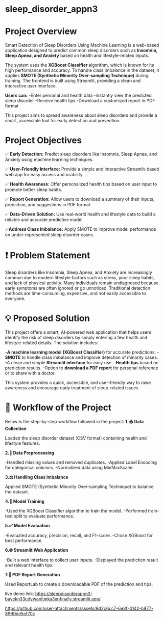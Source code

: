 
# sleep_disorder_appn3
# Project Overview
Smart Detection of Sleep Disorders Using Machine Learning is a web-based application designed to predict common sleep disorders such as **Insomnia, Sleep Apnea, and Anxiety** based on health and lifestyle-related inputs.

The system uses the **XGBoost Classifier** algorithm, which is known for its high performance and accuracy. To handle class imbalance in the dataset, it applies **SMOTE (Synthetic Minority Over-sampling Technique)** during training. The frontend is built using Streamlit, providing a clean and interactive user interface.

**Users can:**
-Enter personal and health data
-Instantly view the predicted sleep disorder
-Receive health tips
-Download a customized report in PDF format

This project aims to spread awareness about sleep disorders and provide a smart, accessible tool for early detection and prevention.

# Project Objectives
✅ **Early Detection:** Predict sleep disorders like Insomnia, Sleep Apnea, and Anxiety using machine learning techniques.

✅ **User-Friendly Interface:** Provide a simple and interactive Streamlit-based web app for easy access and usability.

✅ **Health Awareness:** Offer personalized health tips based on user input to promote better sleep habits.

✅ **Report Generation:** Allow users to download a summary of their inputs, prediction, and suggestions in PDF format.

✅ **Data-Driven Solution:** Use real-world health and lifestyle data to build a reliable and accurate predictive model.

✅**Address Class Imbalance:** Apply SMOTE to improve model performance on under-represented sleep disorder cases.

 # ❗ Problem Statement
Sleep disorders like Insomnia, Sleep Apnea, and Anxiety are increasingly common due to modern lifestyle factors such as stress, poor sleep habits, and lack of physical activity. Many individuals remain undiagnosed because early symptoms are often ignored or go unnoticed.
Traditional detection methods are time-consuming, expensive, and not easily accessible to everyone.

# 💡 Proposed Solution
This project offers a smart, AI-powered web application that helps users identify the risk of sleep disorders by simply entering a few health and lifestyle-related details.
The solution includes:

-**A machine learning model (XGBoost Classifier)** for accurate predictions.
-**SMOTE** to handle class imbalance and improve detection of minority cases.
-A clean and simple **Streamlit interface** for easy use.
-**Health tips** based on prediction results.
-Option to **download a PDF report** for personal reference or to share with a doctor.

This system provides a quick, accessible, and user-friendly way to raise awareness and encourage early treatment of sleep-related issues.

# 🔄 Workflow of the Project
Below is the step-by-step workflow followed in the project:
**1.📥 Data Collection**

Loaded the sleep disorder dataset (CSV format) containing health and lifestyle features.

**2.🧹 Data Preprocessing**

-Handled missing values and removed duplicates.
-Applied Label Encoding for categorical columns.
-Normalized data using MinMaxScaler.

**3.⚖️ Handling Class Imbalance**

Applied SMOTE (Synthetic Minority Over-sampling Technique) to balance the dataset.

**4.🤖 Model Training**

-Used the XGBoost Classifier algorithm to train the model.
-Performed train-test split to evaluate performance.

**5.✅ Model Evaluation**

-Evaluated accuracy, precision, recall, and F1-score.
-Chose XGBoost for best performance.

**6.🌐 Streamlit Web Application**

-Built a web interface to collect user inputs.
-Displayed the prediction result and relevant health tips.

**7.📄 PDF Report Generation**

Used ReportLab to create a downloadable PDF of the prediction and tips.

live demo link: https://sleepdisorderappn3-bayekn33udywanltmka3xnfinally.streamlit.app/




https://github.com/user-attachments/assets/8d2c6cc7-6e3f-4142-b877-8960de5ef70c











